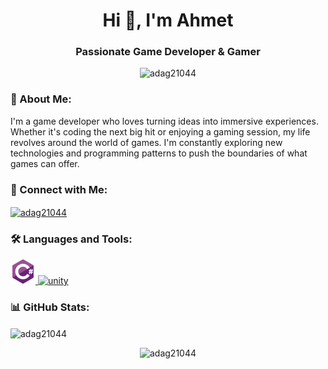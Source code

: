 <h1 align="center">Hi 👋, I'm Ahmet</h1>
<h3 align="center">Passionate Game Developer & Gamer</h3>

<p align="center">
  <img src="https://komarev.com/ghpvc/?username=adag21044&label=Profile%20views&color=0e75b6&style=flat" alt="adag21044" />
</p>

<h3 align="left">🚀 About Me:</h3>
<p align="left">
  I'm a game developer who loves turning ideas into immersive experiences. Whether it's coding the next big hit or enjoying a gaming session, my life revolves around the world of games. I'm constantly exploring new technologies and programming patterns to push the boundaries of what games can offer.
</p>

<h3 align="left">🔗 Connect with Me:</h3>
<p align="left">
<a href="https://linkedin.com/in/adag21044" target="_blank"><img align="center" src="https://raw.githubusercontent.com/rahuldkjain/github-profile-readme-generator/master/src/images/icons/Social/linked-in-alt.svg" alt="adag21044" height="30" width="40" /></a>
</p>

<h3 align="left">🛠️ Languages and Tools:</h3>
<p align="left">
  <a href="https://www.w3schools.com/cs/" target="_blank" rel="noreferrer"> 
    <img src="https://raw.githubusercontent.com/devicons/devicon/master/icons/csharp/csharp-original.svg" alt="csharp" width="40" height="40"/> 
  </a> 
  <a href="https://unity.com/" target="_blank" rel="noreferrer"> 
    <img src="https://www.vectorlogo.zone/logos/unity3d/unity3d-icon.svg" alt="unity" width="40" height="40"/> 
  </a>
</p>

<h3 align="left">📊 GitHub Stats:</h3>
<p align="left">
  <img align="center" src="https://github-readme-stats.vercel.app/api/top-langs/?username=adag21044&layout=compact&theme=dark" alt="adag21044" />
</p>







<p align="center">
  <img src="https://github-readme-streak-stats.herokuapp.com/?user=adag21044&theme=dark" alt="adag21044" />
</p>



